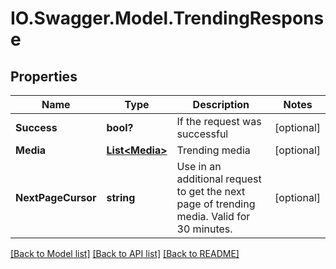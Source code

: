 # IO.Swagger.Model.TrendingResponse
## Properties

Name | Type | Description | Notes
------------ | ------------- | ------------- | -------------
**Success** | **bool?** | If the request was successful | [optional] 
**Media** | [**List&lt;Media&gt;**](Media.md) | Trending media | [optional] 
**NextPageCursor** | **string** | Use in an additional request to get the next page of trending media. Valid for 30 minutes. | [optional] 

[[Back to Model list]](../README.md#documentation-for-models) [[Back to API list]](../README.md#documentation-for-api-endpoints) [[Back to README]](../README.md)

